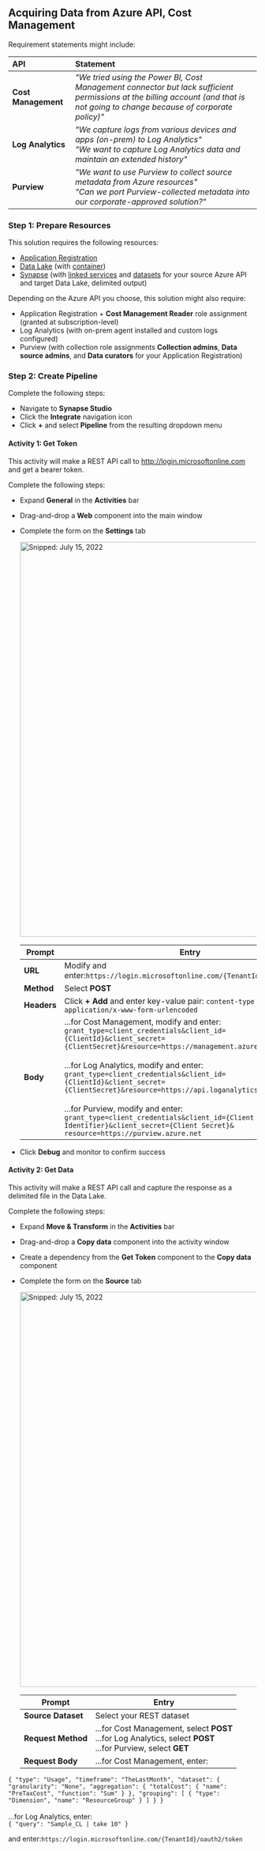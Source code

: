 ## Acquiring Data from Azure API, Cost Management

Requirement statements might include:

  API | Statement
  :----- | :-----
  **Cost Management** | _"We tried using the Power BI, Cost Management connector but lack sufficient permissions at the billing account (and that is not going to change because of corporate policy)"_
  **Log Analytics** | _"We capture logs from various devices and apps (on-prem) to Log Analytics"_<br>_"We want to capture Log Analytics data and maintain an extended history"_
  **Purview** | _"We want to use Purview to collect source metadata from Azure resources"_<br>_"Can we port Purview-collected metadata into our corporate-approved solution?"_

### Step 1: Prepare Resources

This solution requires the following resources:

* [Application Registration](PrepareResources_ApplicationRegistration.md)
* [Data Lake](PrepareResources_DataLake.md) (with [container](PrepareResources_DataLake_Container.md))
* [Synapse](PrepareResources_Synapse.md) (with [linked services](PrepareResources_Synapse_LinkedService.md) and [datasets](PrepareResources_Synapse_Dataset.md) for your source Azure API and target Data Lake, delimited output)

Depending on the Azure API you choose, this solution might also require:
*	Application Registration + **Cost Management Reader** role assignment (granted at subscription-level)
*	Log Analytics (with on-prem agent installed and custom logs configured)
*	Purview (with collection role assignments **Collection admins**, **Data source admins**, and **Data curators** for your Application Registration)

### Step 2: Create Pipeline

Complete the following steps:
* Navigate to **Synapse Studio**
* Click the **Integrate** navigation icon
* Click **+** and select **Pipeline** from the resulting dropdown menu

#### Activity 1: Get Token

This activity will make a REST API call to http://login.microsoftonline.com and get a bearer token.

Complete the following steps:
* Expand **General** in the **Activities** bar
* Drag-and-drop a **Web** component into the main window
* Complete the form on the **Settings** tab

  <img src="https://user-images.githubusercontent.com/44923999/179229885-810ac78b-b59c-4ce6-a2c5-6e12047011b7.png" width="800" title="Snipped: July 15, 2022" />

  Prompt | Entry
  ------ | ------
  **URL** | Modify and enter:`https://login.microsoftonline.com/{TenantId}/oauth2/token`  
  **Method** | Select **POST**  
  **Headers** | Click **+ Add** and enter key-value pair: `content-type` :: `application/x-www-form-urlencoded`
  **Body** | ...for Cost Management, modify and enter:<br>`grant_type=client_credentials&client_id={ClientId}&client_secret={ClientSecret}&resource=https://management.azure.com/`<br><br>...for Log Analytics, modify and enter:<br>`grant_type=client_credentials&client_id={ClientId}&client_secret={ClientSecret}&resource=https://api.loganalytics.io/`<br><br>...for Purview, modify and enter:<br>`grant_type=client_credentials&client_id={Client Identifier}&client_secret={Client Secret}& resource=https://purview.azure.net`

* Click **Debug** and monitor to confirm success

#### Activity 2: Get Data

This activity will make a REST API call and capture the response as a delimited file in the Data Lake.

Complete the following steps:
* Expand **Move & Transform** in the **Activities** bar
*	Drag-and-drop a **Copy data** component into the activity window
*	Create a dependency from the **Get Token** component to the **Copy data** component
*	Complete the form on the **Source** tab

    <img src="https://user-images.githubusercontent.com/44923999/179236666-66456de7-73f3-4867-967e-c04289bff466.png" width="800" title="Snipped: July 15, 2022" />

    Prompt | Entry
    ------ | ------
    **Source Dataset** | Select your REST dataset
    **Request Method** | ...for Cost Management, select **POST**<br>...for Log Analytics,  select **POST**<br>...for Purview, select **GET**
    **Request Body** | ...for Cost Management, enter:<br>
`{
  "type": "Usage",
  "timeframe": "TheLastMonth",
  "dataset": {
    "granularity": "None",
    "aggregation": {
      "totalCost": {
        "name": "PreTaxCost",
        "function": "Sum"
      }
    },
    "grouping": [
      {
        "type": "Dimension",
        "name": "ResourceGroup"
      }
    ]
  }
}`
<br><br>...for Log Analytics, enter:<br>`{ "query": "Sample_CL | take 10" }`
  
  
  and enter:`https://login.microsoftonline.com/{TenantId}/oauth2/token`  

